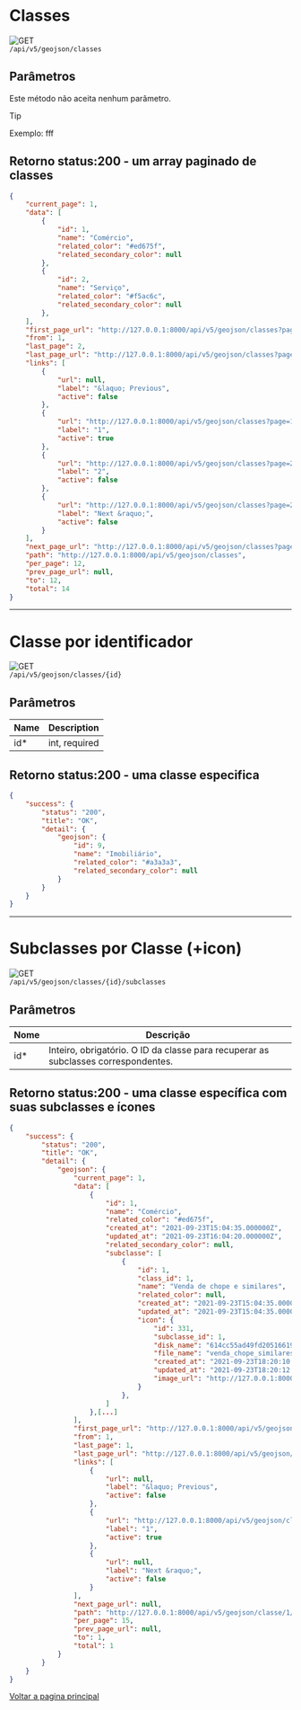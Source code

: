<!--
![GET](https://img.shields.io/badge/HTTP-GET-0080FF)
![POST](https://img.shields.io/badge/HTTP-POST-00CC00)
![PUT](https://img.shields.io/badge/HTTP-PUT-FFFF00)
![DELETE](https://img.shields.io/badge/HTTP-DELETE-FF0000)   -->

# Classes

![GET](https://img.shields.io/badge/HTTP-GET-0080FF)  
`/api/v5/geojson/classes`

## Parâmetros

Este método não aceita nenhum parâmetro.

> [!TIP]
> Exemplo: fff

## Retorno status:200 - um array paginado de classes

```json
{
    "current_page": 1,
    "data": [
        {
            "id": 1,
            "name": "Comércio",
            "related_color": "#ed675f",
            "related_secondary_color": null
        },
        {
            "id": 2,
            "name": "Serviço",
            "related_color": "#f5ac6c",
            "related_secondary_color": null
        },
    ],
    "first_page_url": "http://127.0.0.1:8000/api/v5/geojson/classes?page=1",
    "from": 1,
    "last_page": 2,
    "last_page_url": "http://127.0.0.1:8000/api/v5/geojson/classes?page=2",
    "links": [
        {
            "url": null,
            "label": "&laquo; Previous",
            "active": false
        },
        {
            "url": "http://127.0.0.1:8000/api/v5/geojson/classes?page=1",
            "label": "1",
            "active": true
        },
        {
            "url": "http://127.0.0.1:8000/api/v5/geojson/classes?page=2",
            "label": "2",
            "active": false
        },
        {
            "url": "http://127.0.0.1:8000/api/v5/geojson/classes?page=2",
            "label": "Next &raquo;",
            "active": false
        }
    ],
    "next_page_url": "http://127.0.0.1:8000/api/v5/geojson/classes?page=2",
    "path": "http://127.0.0.1:8000/api/v5/geojson/classes",
    "per_page": 12,
    "prev_page_url": null,
    "to": 12,
    "total": 14
}
```

---

# Classe por identificador

![GET](https://img.shields.io/badge/HTTP-GET-0080FF)  
`/api/v5/geojson/classes/{id}`

## Parâmetros

<!-- Este método não aceita nenhum parâmetro. -->

| Name | Description   |
| ---- | ------------- |
| id\* | int, required |

## Retorno status:200 - uma classe especifica

```json
{
    "success": {
        "status": "200",
        "title": "OK",
        "detail": {
            "geojson": {
                "id": 9,
                "name": "Imobiliário",
                "related_color": "#a3a3a3",
                "related_secondary_color": null
            }
        }
    }
}
```

---

# Subclasses por Classe (+icon)

![GET](https://img.shields.io/badge/HTTP-GET-0080FF)  
`/api/v5/geojson/classes/{id}/subclasses`

## Parâmetros

| Nome | Descrição                                                                          |
| ---- | ---------------------------------------------------------------------------------- |
| id\* | Inteiro, obrigatório. O ID da classe para recuperar as subclasses correspondentes. |

## Retorno status:200 - uma classe específica com suas subclasses e ícones

```json
{
    "success": {
        "status": "200",
        "title": "OK",
        "detail": {
            "geojson": {
                "current_page": 1,
                "data": [
                    {
                        "id": 1,
                        "name": "Comércio",
                        "related_color": "#ed675f",
                        "created_at": "2021-09-23T15:04:35.000000Z",
                        "updated_at": "2021-09-23T16:04:20.000000Z",
                        "related_secondary_color": null,
                        "subclasse": [
                            {
                                "id": 1,
                                "class_id": 1,
                                "name": "Venda de chope e similares",
                                "related_color": null,
                                "created_at": "2021-09-23T15:04:35.000000Z",
                                "updated_at": "2021-09-23T15:04:35.000000Z",
                                "icon": {
                                    "id": 331,
                                    "subclasse_id": 1,
                                    "disk_name": "614cc55ad49fd205166190.png",
                                    "file_name": "venda_chope_similares.png",
                                    "created_at": "2021-09-23T18:20:10.000000Z",
                                    "updated_at": "2021-09-23T18:20:12.000000Z",
                                    "image_url": "http://127.0.0.1:8000/storage/614/cc5/5ad/614cc55ad49fd205166190.png"
                                }
                            },
                        ]
                    },[...]
                ],
                "first_page_url": "http://127.0.0.1:8000/api/v5/geojson/classe/1/subclasses?page=1",
                "from": 1,
                "last_page": 1,
                "last_page_url": "http://127.0.0.1:8000/api/v5/geojson/classe/1/subclasses?page=1",
                "links": [
                    {
                        "url": null,
                        "label": "&laquo; Previous",
                        "active": false
                    },
                    {
                        "url": "http://127.0.0.1:8000/api/v5/geojson/classe/1/subclasses?page=1",
                        "label": "1",
                        "active": true
                    },
                    {
                        "url": null,
                        "label": "Next &raquo;",
                        "active": false
                    }
                ],
                "next_page_url": null,
                "path": "http://127.0.0.1:8000/api/v5/geojson/classe/1/subclasses",
                "per_page": 15,
                "prev_page_url": null,
                "to": 1,
                "total": 1
            }
        }
    }
}
```


[Voltar a pagina principal](/README.md)
